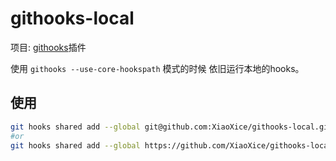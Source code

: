 # githooks-local

项目: [githooks](https://github.com/rycus86/githooks)插件

使用 `githooks --use-core-hookspath` 模式的时候 依旧运行本地的hooks。

## 使用

```bash
git hooks shared add --global git@github.com:XiaoXice/githooks-local.git
#or
git hooks shared add --global https://github.com/XiaoXice/githooks-local.git
```